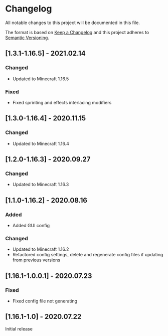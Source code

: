 # Changelog
All notable changes to this project will be documented in this file.

The format is based on [Keep a Changelog](http://keepachangelog.com/en/1.0.0/) and this project adheres to [Semantic Versioning](http://semver.org/spec/v2.0.0.html).

## [1.3.1-1.16.5] - 2021.02.14
### Changed
- Updated to Minecraft 1.16.5
### Fixed
- Fixed sprinting and effects interlacing modifiers 

## [1.3.0-1.16.4] - 2020.11.15
### Changed
- Updated to Minecraft 1.16.4

## [1.2.0-1.16.3] - 2020.09.27
### Changed
- Updated to Minecraft 1.16.3

## [1.1.0-1.16.2] - 2020.08.16
### Added
- Added GUI config
### Changed
- Updated to Minecraft 1.16.2
- Refactored config settings, delete and regenerate config files if updating from previous versions

## [1.16.1-1.0.0.1] - 2020.07.23
### Fixed
- Fixed config file not generating

## [1.16.1-1.0] - 2020.07.22
Initial release
